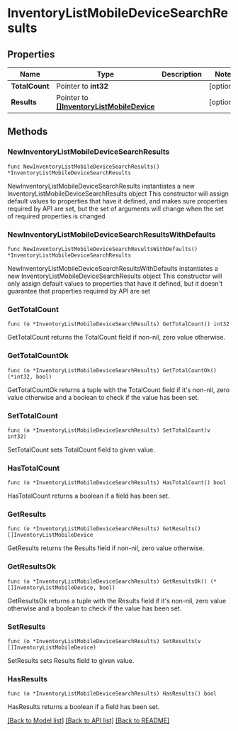 # InventoryListMobileDeviceSearchResults

## Properties

Name | Type | Description | Notes
------------ | ------------- | ------------- | -------------
**TotalCount** | Pointer to **int32** |  | [optional] 
**Results** | Pointer to [**[]InventoryListMobileDevice**](InventoryListMobileDevice.md) |  | [optional] 

## Methods

### NewInventoryListMobileDeviceSearchResults

`func NewInventoryListMobileDeviceSearchResults() *InventoryListMobileDeviceSearchResults`

NewInventoryListMobileDeviceSearchResults instantiates a new InventoryListMobileDeviceSearchResults object
This constructor will assign default values to properties that have it defined,
and makes sure properties required by API are set, but the set of arguments
will change when the set of required properties is changed

### NewInventoryListMobileDeviceSearchResultsWithDefaults

`func NewInventoryListMobileDeviceSearchResultsWithDefaults() *InventoryListMobileDeviceSearchResults`

NewInventoryListMobileDeviceSearchResultsWithDefaults instantiates a new InventoryListMobileDeviceSearchResults object
This constructor will only assign default values to properties that have it defined,
but it doesn't guarantee that properties required by API are set

### GetTotalCount

`func (o *InventoryListMobileDeviceSearchResults) GetTotalCount() int32`

GetTotalCount returns the TotalCount field if non-nil, zero value otherwise.

### GetTotalCountOk

`func (o *InventoryListMobileDeviceSearchResults) GetTotalCountOk() (*int32, bool)`

GetTotalCountOk returns a tuple with the TotalCount field if it's non-nil, zero value otherwise
and a boolean to check if the value has been set.

### SetTotalCount

`func (o *InventoryListMobileDeviceSearchResults) SetTotalCount(v int32)`

SetTotalCount sets TotalCount field to given value.

### HasTotalCount

`func (o *InventoryListMobileDeviceSearchResults) HasTotalCount() bool`

HasTotalCount returns a boolean if a field has been set.

### GetResults

`func (o *InventoryListMobileDeviceSearchResults) GetResults() []InventoryListMobileDevice`

GetResults returns the Results field if non-nil, zero value otherwise.

### GetResultsOk

`func (o *InventoryListMobileDeviceSearchResults) GetResultsOk() (*[]InventoryListMobileDevice, bool)`

GetResultsOk returns a tuple with the Results field if it's non-nil, zero value otherwise
and a boolean to check if the value has been set.

### SetResults

`func (o *InventoryListMobileDeviceSearchResults) SetResults(v []InventoryListMobileDevice)`

SetResults sets Results field to given value.

### HasResults

`func (o *InventoryListMobileDeviceSearchResults) HasResults() bool`

HasResults returns a boolean if a field has been set.


[[Back to Model list]](../README.md#documentation-for-models) [[Back to API list]](../README.md#documentation-for-api-endpoints) [[Back to README]](../README.md)


